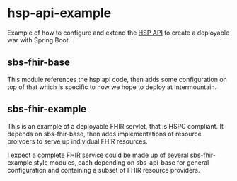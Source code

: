# hsp-api-example
Example of how to configure and extend the [HSP API](https://bitbucket.org/hspconsortium/reference-api) to create a deployable war with Spring Boot.

## sbs-fhir-base
This module references the hsp api code, then adds some configuration on top of that which is specific 
to how we hope to deploy at Intermountain.

## sbs-fhir-example
This is an example of a deployable FHIR servlet, that is HSPC compliant.  It depends on sbs-fhir-base, then 
adds implementations of resource proivders to serve up individual FHIR resources.

I expect a complete FHIR service could be made up of several sbs-fhir-example style modules, each depending on
sbs-api-base for general configuration and containing a subset of FHIR resource providers.
